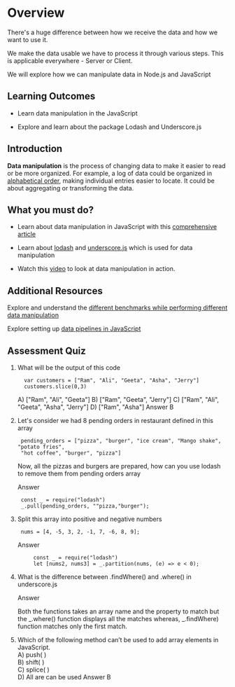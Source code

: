 
  

# Overview

  

There's a huge difference between how we receive the data and how we want to use it.

We make the data usable we have to process it through various steps. This is applicable everywhere - Server or Client.

We will explore how we can manipulate data in Node.js and JavaScript

  

## Learning Outcomes

  

- Learn data manipulation in the JavaScript

- Explore and learn about the package Lodash and Underscore.js

## Introduction

  

**Data manipulation** is the process of changing data to make it easier to read or be more organized. For example, a log of data could be organized in [alphabetical order](https://www.computerhope.com/jargon/l/lexisort.htm), making individual entries easier to locate. It could be about aggregating or transforming the data.

  

## What you must do?

  

- Learn about data manipulation in JavaScript with this [comprehensive article](http://learnjsdata.com/)

- Learn about [lodash](http://zetcode.com/javascript/lodash/) and [underscore.js](https://keyholesoftware.com/2016/10/24/an-introduction-to-underscore-js/) which is used for data manipulation

- Watch this [video](https://www.youtube.com/watch?v=KhQkErkEips) to look at data manipulation in action.
  

## Additional Resources

  

Explore and understand the [different benchmarks while performing different data manipulation](https://blog.bitsrc.io/you-dont-need-lodash-or-how-i-started-loving-javascript-functions-3f45791fa6cd)

Explore setting up [data pipelines in JavaScript](https://medium.com/javascript-scene/transducers-efficient-data-processing-pipelines-in-javascript-7985330fe73d)

## Assessment Quiz

1.  What will be the output of this code

		  var customers = ["Ram", "Ali", "Geeta", "Asha", "Jerry"]
		  customers.slice(0,3)
	A) ["Ram", "Ali", "Geeta"]
	B) ["Ram", "Geeta",  "Jerry"]
	C) ["Ram", "Ali", "Geeta", "Asha", "Jerry"]
	D) ["Ram",  "Asha"]
	Answer B

2. Let's consider we had 8 pending orders in restaurant defined in this array
		
	    pending_orders = ["pizza", "burger", "ice cream", "Mango shake", "potato fries", 
	    "hot coffee", "burger", "pizza"]

	Now, all the pizzas and burgers are prepared, how can you use lodash to remove them from pending orders array

	Answer

		const _ = require("lodash")
		_.pull(pending_orders, ""pizza,"burger");

3. Split this array into positive and negative numbers

		nums = [4, -5, 3, 2, -1, 7, -6, 8, 9];
	Answer
		
			const _ = require("lodash")
			let [nums2, nums3] = _.partition(nums, (e) => e < 0);

4. What is the difference between .findWhere() and .where() in underscore.js

	Answer

	Both the functions takes an array name and the property to match but the _.where() function displays all the matches whereas, _.findWhere) function matches only the first match.

5. Which of the following method can’t be used to add array elements in JavaScript.  
	A) push( )  
	B) shift( )  
	C) splice( )  
	D) All are can be used
	Answer B